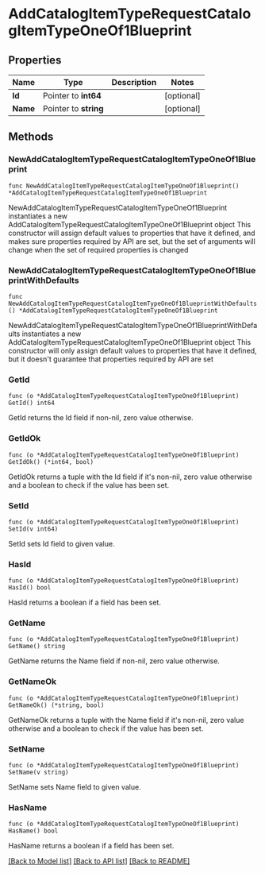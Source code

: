 # AddCatalogItemTypeRequestCatalogItemTypeOneOf1Blueprint

## Properties

Name | Type | Description | Notes
------------ | ------------- | ------------- | -------------
**Id** | Pointer to **int64** |  | [optional] 
**Name** | Pointer to **string** |  | [optional] 

## Methods

### NewAddCatalogItemTypeRequestCatalogItemTypeOneOf1Blueprint

`func NewAddCatalogItemTypeRequestCatalogItemTypeOneOf1Blueprint() *AddCatalogItemTypeRequestCatalogItemTypeOneOf1Blueprint`

NewAddCatalogItemTypeRequestCatalogItemTypeOneOf1Blueprint instantiates a new AddCatalogItemTypeRequestCatalogItemTypeOneOf1Blueprint object
This constructor will assign default values to properties that have it defined,
and makes sure properties required by API are set, but the set of arguments
will change when the set of required properties is changed

### NewAddCatalogItemTypeRequestCatalogItemTypeOneOf1BlueprintWithDefaults

`func NewAddCatalogItemTypeRequestCatalogItemTypeOneOf1BlueprintWithDefaults() *AddCatalogItemTypeRequestCatalogItemTypeOneOf1Blueprint`

NewAddCatalogItemTypeRequestCatalogItemTypeOneOf1BlueprintWithDefaults instantiates a new AddCatalogItemTypeRequestCatalogItemTypeOneOf1Blueprint object
This constructor will only assign default values to properties that have it defined,
but it doesn't guarantee that properties required by API are set

### GetId

`func (o *AddCatalogItemTypeRequestCatalogItemTypeOneOf1Blueprint) GetId() int64`

GetId returns the Id field if non-nil, zero value otherwise.

### GetIdOk

`func (o *AddCatalogItemTypeRequestCatalogItemTypeOneOf1Blueprint) GetIdOk() (*int64, bool)`

GetIdOk returns a tuple with the Id field if it's non-nil, zero value otherwise
and a boolean to check if the value has been set.

### SetId

`func (o *AddCatalogItemTypeRequestCatalogItemTypeOneOf1Blueprint) SetId(v int64)`

SetId sets Id field to given value.

### HasId

`func (o *AddCatalogItemTypeRequestCatalogItemTypeOneOf1Blueprint) HasId() bool`

HasId returns a boolean if a field has been set.

### GetName

`func (o *AddCatalogItemTypeRequestCatalogItemTypeOneOf1Blueprint) GetName() string`

GetName returns the Name field if non-nil, zero value otherwise.

### GetNameOk

`func (o *AddCatalogItemTypeRequestCatalogItemTypeOneOf1Blueprint) GetNameOk() (*string, bool)`

GetNameOk returns a tuple with the Name field if it's non-nil, zero value otherwise
and a boolean to check if the value has been set.

### SetName

`func (o *AddCatalogItemTypeRequestCatalogItemTypeOneOf1Blueprint) SetName(v string)`

SetName sets Name field to given value.

### HasName

`func (o *AddCatalogItemTypeRequestCatalogItemTypeOneOf1Blueprint) HasName() bool`

HasName returns a boolean if a field has been set.


[[Back to Model list]](../README.md#documentation-for-models) [[Back to API list]](../README.md#documentation-for-api-endpoints) [[Back to README]](../README.md)


